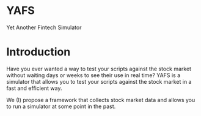 # YAFS

Yet Another Fintech Simulator

# Introduction
Have you ever wanted a way to test your scripts against the stock market without waiting days or weeks to see their use in real time?
YAFS is a simulator that allows you to test your scripts against the stock market in a fast and efficient way.

We (I) propose a framework that collects stock market data and allows you to run a simulator at some point in the past. 